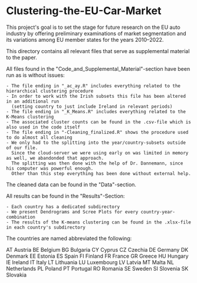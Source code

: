 # Clustering-the-EU-Car-Market
This project's goal is to set the stage for future research on the EU auto industry by offering preliminary examinations of market segmentation and its variations among EU member states for the years 2010–2022.

This directory contains all relevant files that serve as supplemental material to the paper.

All files found in the "Code_and_Supplemental_Material"-section have been run as is without issues:
	
	- The file ending in "_ac_ay.R" includes everything related to the hierarchical clustering procedure
	- In order to work with the Irish subsets this file has been altered in an additional run 
	  (setting country to just include Ireland in relevant periods)	
	- The file ending in "_K_Means.R" includes everything related to the K-Means clustering
	- The associated cluster counts can be found in the .csv-file which is also used in the code itself
	- The file ending in "-Cleaning_finalized.R" shows the procedure used to do almost all cleaning
	- We only had to the splitting into the year/country-subsets outside of our file.
	  Since the cloud-server we were using early on was limited in memory as well, we abandonded that approach.
	  The splitting was then done with the help of Dr. Dannemann, since his computer was powerful enough.
	  Other than this step everything has been done without external help.

The cleaned data can be found in the "Data"-section.

All results can be found in the "Results"-Section:
	
	- Each country has a dedicated subdirectory
	- We present Dendrograms and Scree Plots for every country-year-combination
	- The results of the K-means clustering can be found in the .xlsx-file in each country's subdirectory

The countries are named abbreviated the following:

AT Austria
BE Belgium
BG Bulgaria
CY Cyprus
CZ Czechia
DE Germany
DK Denmark
EE Estonia
ES Spain
FI Finland
FR France
GR Greece
HU Hungary
IE Ireland
IT Italy
LT Lithuania
LU Luxembourg
LV Latvia
MT Malta
NL Netherlands
PL Poland
PT Portugal
RO Romania
SE Sweden
SI Slovenia
SK Slovakia
